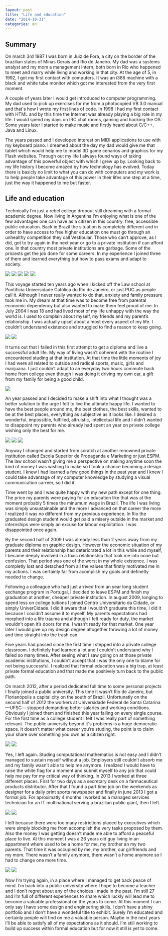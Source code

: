 ```yaml
---
layout: post
title: "Life and education"
date: "2014-10-31"
categories: en
---
```

## Summary

On march 3rd 1987 I was born in Juiz de Fora, a city on the border of the brazilian states of Minas Gerais and Rio de Janeiro. My dad was a systems analyst and my mom a management intern, both born in Rio who happened to meet and marry while living and working in that city. At the age of 5, in 1992, I got my first contact with computers. It was an i386 machine with a black and white tube monitor which got me interested from the very first moment.  

A couple of years later I would get introduced to computer programming. My dad used to pick up exercises for me from a photocopied VB 3.0 manual and that's how I wrote my first lines of code. In 1998 I had my first contact with HTML and by this time the Internet was already playing a big role in my life. I would spend my days on IRC chat rooms, gaming and hacking the OS. Some years later I started to make music and firstly heard about C/C++, Java and Linux.  

The years passed and I developed interest on MIDI applications to use with my keyboard piano. I dreamed about the day my dad would give me that tablet which would help me to model 3D game cenarios and graphics for my Flash websites. Through out my life I always found ways of taking advantage of this powerful object with which I grew up by. Looking back to my life history I become amazed by how technology has evolved. Today there is basicly no limit to what you can do with computers and my work is to help people take advantage of this power in their lifes one step at a time, just the way it happened to me but faster.  


## Life and education

Technically I’m just a rebel college dropout still dreaming with a formal academic degree. Now living in Argentina I’m enjoying what is one of the few advantages one can have as a citizen in this country: free, accessible public education. Back in Brazil the situation is completely different and in order to have access to free higher education one must go through an unhealthy competition they call Vestibular. Those who can’t approve, as I did, got to try again in the next year or go to a private institution if can afford one. In that country most private institutions are garbage. Some of the priciests get the job done for some careers. In my experience I joined three of them and learned everything but how to pass exams and adapt to society.  

![](/images/puc.png)
![](/images/espm.png)
![](/images/univercidade.png)
![](/images/ufsc.png)
![](/images/unl.png)

This voyage started ten years ago when I kicked off the Law school at Pontifícia Universidade Católica do Rio de Janeiro, or just PUC as people call it. Although I never really wanted to do that, anxiety and family pressure took me in. My dream at that time was to become free from parental economic dependency but also wanted to make them feel proud of me. In July 2004 I was 18 and had lived most of my life unhappy with the way the world is. I used to complain about myself, my friends and my parent’s relationship. I was actually upset about almost every aspect of my life. I couldn’t understand existence and struggled to find a reason to keep going.  

![](/images/wikipedia.png)
![](/images/edx.png)


It turns out that I failed in this first attempt to get a diploma and live a successful adult life. My way of living wasn’t coherent with the routine I encountered studing at that institution. At that time the little moments of joy I had were all related to outside and radical sports, music, girls and marijuana. I just couldn’t adapt to an everyday two hours commute back home from college even though I was doing it driving my own car, a gift from my family for being a good child.  

![](/images/fsf.png)

An year passed and I decided to make a shift into what I thought was a better solution to the urge I felt to live the ultimate happy life. I wanted to have the best people around me, the best clothes, the best skills, wanted to be at the best places, everything as subjective as it looks like. I desired a wonderful, impossible, fulfilled, altruistic, intellectual life and I didn’t wanted to disappoint my parents who already had spent an year on private college wishing only the best for me.  

![](/images/opensource.png)
![](/images/copyleft.png)
![](/images/cc.png)

Anyway I changed and started from scratch at another renowned private institution called Escola Superior de Propaganda e Marketing or just ESPM. The law school wasn’t giving me a perspective on making anytime soon the kind of money I was wishing to make so I took a chance becoming a design student. I knew I had learned a few good things in the past year and I knew I could take advantage of my computer knowledge by studying a visual communication carreer, so I did it.  



Time went by and I was quite happy with my new path except for one thing. The price my parents were paying for an education like that was at the moment probably 5 times the minumum wage in Brazil. The life I was living was simply unsustainable and the more I advanced on that career the more I realized it was no different from my previous experience. In Rio the graduated design student would get paid a misery outside in the market and internships were simply an excuse for labour exploitation. I was disappointed once again.  



By the second half of 2009 I was already less than 2 years away from my graduate diploma on graphic design. However the economic situation of my parents and their relationship had deteriorated a lot in this while and myself, I became deeply involved in a toxic relationship that took me into none but confusion. That period was one of the worst in my whole existence. I was completly lost and detached from all the values that firstly motivated me in my actions. I was certainly far from acomplish my goals and definetly needed to change.  



Following a colleague who had just arrived from an year long student exchange program in Portugal, I decided to leave ESPM and finish my graduation at another, cheaper private institution. In august 2009, longing to spend less on college tuitions I joined Centro Universitário da Cidade, or simply UniverCidade. I did it aware that I wouldn’t graduate this time, I did it because I couldn’t assume it to myself. My parents expectations had morphed into a life trauma and although I felt ready for duty, the market wouldn’t open it’s doors for me. I wasn’t ready for that market. One year later I would give up my design degree altogether throwing a lot of money and time straight into the trash can.  



Five years had passed since the first time I stepped into a private college classroom. I definitely had learned a lot and I couldn’t understand why I failed so many times. After seeing what I saw going on at those private academic institutions, I couldn’t accept that I was the only one to blame for not being successful. I realized that formal education was a big trap, at least private formal education and that made me positively turn back to the public path.  



On march 2012, after a period dedicated full time to some personal projects I finally joined a public university. This time it wasn’t Rio de Janeiro, but Florianópolis a capital city on the south of Brazil. Unfortunatly on the second half of 2012 the workers at Universidade Federal de Santa Catarina —UFSC— stopped demanding better salaries and working conditions. Obviously I joined them and finished this year failing on every single course. For the first time as a college student I felt I was really part of something relevant. The public university beyond it's problems is a huge democratic space. It doesn’t matter what career you’re studing, the point is to claim your share over something you own as a citizen right.  

![](/images/udacity.png)
![](/images/ka.png)

Yes, I left again. Studing computational mathematics is not easy and I didn’t managed to sustain myself without a job. Employers still couldn’t absorb me and my family wasn’t able to help me anymore. I realized I would have to raise the white flag for a moment and submit myself to any job that could help me pay for my critical way of thinking. In 2013 I worked at three different places. First for two days as a secretary desk on a farmaceutical products distributor. After that I found a part time job on the weekends as designer for a daily print sports newspaper and finally in june 2013 I got a formal job. For aproximatly 4 months I worked as a managed services technician for an IT multinational serving a brazilian public giant, then I left.  

![](/images/codecademy.png)
![](/images/coursera.png)

I left because there were too many restrictions placed by executives which were simply blocking me from accomplish the very tasks proposed by them. Also the money I was getting doesn’t made me able to afford a peaceful place to live. At this moment I was a 26 years old guy living in an appartment where used to be a home for me, my brother an my two parents. That time it was occupied by me, my brother, our girlfriends and my mom. There wasn’t a family anymore, there wasn’t a home anymore so I had to change one more time.  

![](/images/codeschool.png)
![](/images/quora.png)

Now I’m trying again, in a place where I managed to get back peace of mind. I’m back into a public university where I hope to become a teacher and I don’t regret about any of the choices I made in the past. I’m still 27 and I’m full of different experiences to share which luckly will lead me to become a valuable professional on the years to come. At this moment I can only say I have some design and engineering skills. I don’t have a shiny portfolio and I don’t have a wondeful title to exhibit. Surely I’m educated and certainly people will find on me a valuable person. Maybe in the next years I’ll be able to satisfy all of my expectations as it should. I’m still working to build up success within formal education but for now it still is yet to come.  
